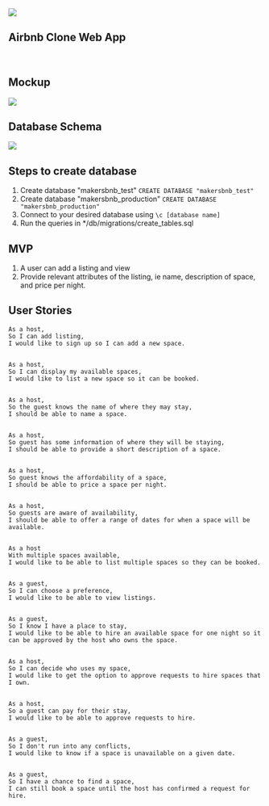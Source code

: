 <img src="https://user-images.githubusercontent.com/55639318/90200485-e51be200-ddcf-11ea-921c-23553ea1f6c3.png">

## Airbnb Clone Web App

<br>

## Mockup

<img src="https://user-images.githubusercontent.com/55639318/90190223-8433e000-ddb6-11ea-99a3-7713e3284443.png">

## Database Schema

<img src="https://i.gyazo.com/8aa4b97f6f4e2bed05b0318e499bfcb7.png">

## Steps to create database
<ol>
<li>Create database "makersbnb_test" <code>CREATE DATABASE "makersbnb_test"</code><br></li>
<li>Create database "makersbnb_production" <code>CREATE DATABASE "makersbnb_production"</code></li>
<li>Connect to your desired database using <code>\c [database name]</code></li>
<li>Run the queries in */db/migrations/create_tables.sql</li>
</ol>

## MVP
1. A user can add a listing and view
2. Provide relevant attributes of the listing, ie name, description of space, and price per night.

## User Stories
```
As a host,
So I can add listing,
I would like to sign up so I can add a new space.


As a host,
So I can display my available spaces,
I would like to list a new space so it can be booked.


As a host,
So the guest knows the name of where they may stay,
I should be able to name a space.


As a host,
So guest has some information of where they will be staying,
I should be able to provide a short description of a space.


As a host,
So guest knows the affordability of a space,
I should be able to price a space per night.


As a host,
So guests are aware of availability,
I should be able to offer a range of dates for when a space will be available.


As a host
With multiple spaces available,
I would like to be able to list multiple spaces so they can be booked.


As a guest,
So I can choose a preference,
I would like to be able to view listings.


As a guest,
So I know I have a place to stay,
I would like to be able to hire an available space for one night so it can be approved by the host who owns the space.


As a host,
So I can decide who uses my space,
I would like to get the option to approve requests to hire spaces that I own.


As a host,
So a guest can pay for their stay,
I would like to be able to approve requests to hire.


As a guest,
So I don't run into any conflicts,
I would like to know if a space is unavailable on a given date.


As a guest,
So I have a chance to find a space,
I can still book a space until the host has confirmed a request for hire.

```
